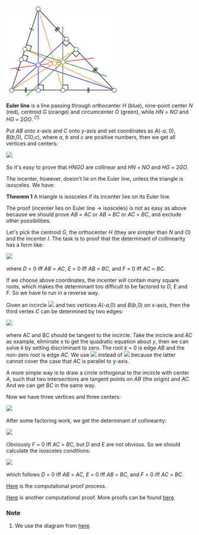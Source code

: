 <img src="diagrams/euler-line.png">

**Euler line** is a line passing through orthocenter *H* (blue), nine-point center *N* (red), centroid *G* (orange) and circumcenter *O* (green), while *HN* = *NO* and *HG* = 2*GO*. <sup>[1]</sup>

Put *AB* onto x-axis and *C* onto y-axis and set coordinates as *A*(-*a*, 0), *B*(*b*,0), *C*(0,*c*), where *a*, *b* and *c* are positive numbers, then we get all vertices and centers:

<img src="https://latex.codecogs.com/gif.latex?\begin{cases}A:(-a,0)\\[1em]B:(b,0)\\[1em]C:(0,c)\\[1em]H:\left(0,\dfrac{ab}c\right)\\[1em]N:\left(\dfrac{b-a}4,\dfrac{c^2+ab}{4c}\right)\\[1em]G:\left(\dfrac{b-a}3,\dfrac{c}3\right)\\[1em]O:\left(\dfrac{b-a}2,\dfrac{c^2-ab}{2c}\right)\end{cases}">

So it's easy to prove that *HNGO* are collinear and *HN* = *NO* and *HG* = 2*GO*.

The incenter, however, doesn't lie on the Euler line, unless the triangle is isosceles. We have:

**Theorem 1** A triangle is isosceles if its incenter lies on its Euler line.

The proof (incenter lies on Euler line → isosceles) is not as easy as above because we should prove *AB* = *AC* or *AB* = *BC* or *AC* = *BC*, and exclude other possibilities.

Let's pick the centroid *G*, the orthocenter *H* (they are simpler than *N* and *O*) and the incenter *I*. The task is to proof that the determinant of collinearity has a form like:

<img src="https://latex.codecogs.com/gif.latex?\det\left[\begin{matrix}x_\text{G}&y_\text{G}&1\\x_\text{H}&y_\text{H}&1\\x_\text{I}&y_\text{I}&1\end{matrix}\right]=D{\cdot}E{\cdot}F">

where *D* = 0 iff *AB* = *AC*, *E* = 0 iff *AB* = *BC*, and *F* = 0 iff *AC* = *BC*.

If we choose above coordinates, the incenter will contain many square roots, which makes the determinant too difficult to be factored to *D*, *E* and *F*. So we have to run in a reverse way.

Given an incircle <img src="https://latex.codecogs.com/gif.latex?x^2+y^2-2ry=0"> and two vertices *A*(-*a*,0) and *B*(*b*,0) on x-axis, then the third vertex *C* can be determined by two edges:

<img src="https://latex.codecogs.com/gif.latex?\begin{cases}AC:x=ky-a\\BC:x=jx+b\end{cases}">

where AC and BC should be tangent to the incircle. Take the incircle and *AC* as example, eliminate *x* to get the quadratic equation about *y*, then we can solve *k* by setting discriminant to zero. The root *k* = 0 is edge *AB* and the non-zero root is edge *AC*. We use <img src="https://latex.codecogs.com/gif.latex?x=ky-a"> instead of <img src="https://latex.codecogs.com/gif.latex?y=k(x+a)"> because the latter cannot cover the case that *AC* is parallel to y-axis.

A more simple way is to draw a circle orthogonal to the incircle with center *A*, such that two intersections are tangent points on *AB* (the origin) and *AC*. And we can get *BC* in the same way.

Now we have three vertices and three centers:

<img src="https://latex.codecogs.com/gif.latex?\begin{cases}A:(-a,0)\\[1em]B:(b,0)\\[1em]C:\left(\dfrac{(a-b)r^2}{ab-r^2},\dfrac{2abr}{ab-r^2}\right)\\[1em]G:\left(\dfrac{b}3-\dfrac{a}3+\dfrac{(a-b)r^2}{3(ab-r^2)},\dfrac{2abr}{3(r^2-ab)}\right)\\[1em]H:\left(\dfrac{(a-b)r^2}{ab-r^2},\dfrac{(a+r)(a-r)(b+r)(b-r)}{2r(ab-r^2)}\right)\\[1em]I:(0,r)\end{cases}">

After some factoring work, we get the determinant of collinearity:

<img src="https://latex.codecogs.com/gif.latex?\det\left[\begin{matrix}x_\text{G}&y_\text{G}&1\\x_\text{H}&y_\text{H}&1\\x_\text{I}&y_\text{I}&1\end{matrix}\right]=\frac{(b-a)(ar^2+2br^2-ab^2)(2ar^2+br^2-a^2b)}{6r(ab-r^2)^2}=\frac{F{\cdot}D{\cdot}E}{6r(ab-r^2)^2}">

Obviously *F* = 0 iff *AC* = *BC*, but *D* and *E* are not obvious. So we should calculate the isosceles conditions:

<img src="https://latex.codecogs.com/gif.latex?\begin{cases}|AB|^2-|AC|^2=\dfrac{a(r^2-2ab-b^2)(ar^2+2br^2-ab^2)}{(ab-r^2)^2}=\dfrac{a(r^2-2ab-b^2)D}{(ab-r^2)^2}\\|AB|^2-|BC|^2=\dfrac{b(r^2-a^2-2ab)(2ar^2+br^2-a^2b)}{(ab-r^2)^2}=\dfrac{b(r^2-a^2-2ab)E}{(ab-r^2)^2}\\|AC|^2-|BC|^2=\dfrac{(a-b)(a+b)(ab+r^2)}{ab-r^2}=-\dfrac{(a+b)(ab+r^2)F}{ab-r^2}\end{cases}">

which follows *D* = 0 iff *AB* = *AC*, *E* = 0 iff *AB* = *BC*, and *F* = 0 iff *AC* = *BC*.

[Here](pythagoras/euler-line.py) is the computational proof process.

[Here](http://blancosilva.github.io/post/2013/07/09/an-automatic-geometric-proof.html) is another computational proof. More proofs can be found [here](https://math.stackexchange.com/questions/97471).

### Note

1. We use the diagram from [here](https://en.wikipedia.org/wiki/Euler_line).